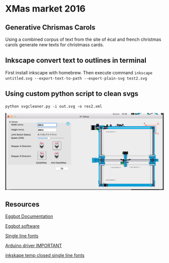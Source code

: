 XMas market 2016
=== 

Generative Chrismas Carols
---
Using a combined corpus of text from the site of écal 
and french christmas carols generate new texts for christmass cards.

Inkscape convert text to outlines in terminal
---
First install inkscape with homebrew. Then execute command
`
inkscape untitled.svg --export-text-to-path --export-plain-svg test2.svg
`

Using custom python script to clean svgs
---
`
python svgcleaner.py -i out.svg -o res2.xml
`

![motor settings](doc/motor-settings.png)

Resources
---
[Eggbot Documentation](https://wiki.evilmadscientist.com/The_Original_Egg-Bot_Kit)

[Eggbot software](https://github.com/evil-mad/EggBot/releases/tag/2.7.1)

[Single line fonts](http://imajeenyus.com/computer/20150110_single_line_fonts/index.shtml)

[Arduino driver IMPORTANT](http://www.mblock.cc/posts/run-makeblock-ch340-ch341-on-mac-os-sierra)

[inkskape temp closed single line fonts](http://myscrappinginspiration.blogspot.ch/2013/07/how-to-use-temporary-closed-single-line.html)
